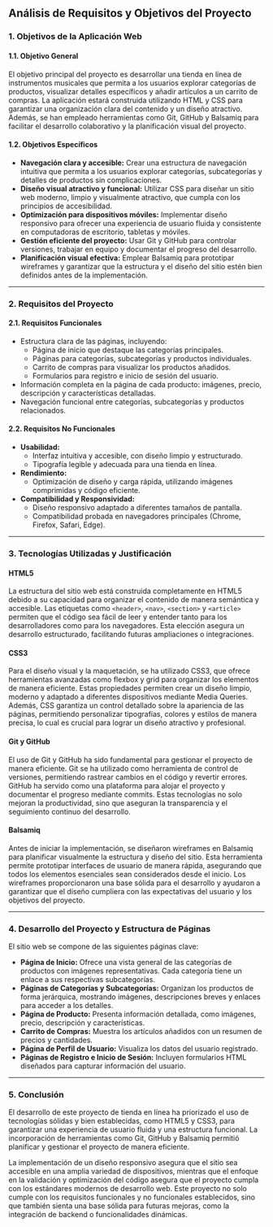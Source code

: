 ## **Análisis de Requisitos y Objetivos del Proyecto**

### **1. Objetivos de la Aplicación Web**

#### **1.1. Objetivo General**  
El objetivo principal del proyecto es desarrollar una tienda en línea de instrumentos musicales que permita a los usuarios explorar categorías de productos, visualizar detalles específicos y añadir artículos a un carrito de compras. La aplicación estará construida utilizando HTML y CSS para garantizar una organización clara del contenido y un diseño atractivo. Además, se han empleado herramientas como Git, GitHub y Balsamiq para facilitar el desarrollo colaborativo y la planificación visual del proyecto.  

#### **1.2. Objetivos Específicos**  
- **Navegación clara y accesible:** Crear una estructura de navegación intuitiva que permita a los usuarios explorar categorías, subcategorías y detalles de productos sin complicaciones.  
- **Diseño visual atractivo y funcional:** Utilizar CSS para diseñar un sitio web moderno, limpio y visualmente atractivo, que cumpla con los principios de accesibilidad.  
- **Optimización para dispositivos móviles:** Implementar diseño responsivo para ofrecer una experiencia de usuario fluida y consistente en computadoras de escritorio, tabletas y móviles.  
- **Gestión eficiente del proyecto:** Usar Git y GitHub para controlar versiones, trabajar en equipo y documentar el progreso del desarrollo.  
- **Planificación visual efectiva:** Emplear Balsamiq para prototipar wireframes y garantizar que la estructura y el diseño del sitio estén bien definidos antes de la implementación.  

---

### **2. Requisitos del Proyecto**

#### **2.1. Requisitos Funcionales**  
- Estructura clara de las páginas, incluyendo:  
  - Página de inicio que destaque las categorías principales.  
  - Páginas para categorías, subcategorías y productos individuales.  
  - Carrito de compras para visualizar los productos añadidos.  
  - Formularios para registro e inicio de sesión del usuario.  
- Información completa en la página de cada producto: imágenes, precio, descripción y características detalladas.  
- Navegación funcional entre categorías, subcategorías y productos relacionados.  

#### **2.2. Requisitos No Funcionales**  
- **Usabilidad:**  
  - Interfaz intuitiva y accesible, con diseño limpio y estructurado.  
  - Tipografía legible y adecuada para una tienda en línea.  
- **Rendimiento:**  
  - Optimización de diseño y carga rápida, utilizando imágenes comprimidas y código eficiente.  
- **Compatibilidad y Responsividad:**  
  - Diseño responsivo adaptado a diferentes tamaños de pantalla.  
  - Compatibilidad probada en navegadores principales (Chrome, Firefox, Safari, Edge).  

---

### **3. Tecnologías Utilizadas y Justificación**

#### **HTML5**  
La estructura del sitio web está construida completamente en HTML5 debido a su capacidad para organizar el contenido de manera semántica y accesible. Las etiquetas como `<header>`, `<nav>`, `<section>` y `<article>` permiten que el código sea fácil de leer y entender tanto para los desarrolladores como para los navegadores. Esta elección asegura un desarrollo estructurado, facilitando futuras ampliaciones o integraciones.  

#### **CSS3**  
Para el diseño visual y la maquetación, se ha utilizado CSS3, que ofrece herramientas avanzadas como flexbox y grid para organizar los elementos de manera eficiente. Estas propiedades permiten crear un diseño limpio, moderno y adaptado a diferentes dispositivos mediante Media Queries. Además, CSS garantiza un control detallado sobre la apariencia de las páginas, permitiendo personalizar tipografías, colores y estilos de manera precisa, lo cual es crucial para lograr un diseño atractivo y profesional.  

#### **Git y GitHub**  
El uso de Git y GitHub ha sido fundamental para gestionar el proyecto de manera eficiente. Git se ha utilizado como herramienta de control de versiones, permitiendo rastrear cambios en el código y revertir errores. GitHub ha servido como una plataforma para alojar el proyecto y documentar el progreso mediante commits. Estas tecnologías no solo mejoran la productividad, sino que aseguran la transparencia y el seguimiento continuo del desarrollo.  

#### **Balsamiq**  
Antes de iniciar la implementación, se diseñaron wireframes en Balsamiq para planificar visualmente la estructura y diseño del sitio. Esta herramienta permite prototipar interfaces de usuario de manera rápida, asegurando que todos los elementos esenciales sean considerados desde el inicio. Los wireframes proporcionaron una base sólida para el desarrollo y ayudaron a garantizar que el diseño cumpliera con las expectativas del usuario y los objetivos del proyecto.  

---

### **4. Desarrollo del Proyecto y Estructura de Páginas**

El sitio web se compone de las siguientes páginas clave:  

- **Página de Inicio:** Ofrece una vista general de las categorías de productos con imágenes representativas. Cada categoría tiene un enlace a sus respectivas subcategorías.  
- **Páginas de Categorías y Subcategorías:** Organizan los productos de forma jerárquica, mostrando imágenes, descripciones breves y enlaces para acceder a los detalles.  
- **Página de Producto:** Presenta información detallada, como imágenes, precio, descripción y características.  
- **Carrito de Compras:** Muestra los artículos añadidos con un resumen de precios y cantidades.  
- **Página de Perfil de Usuario:** Visualiza los datos del usuario registrado.  
- **Páginas de Registro e Inicio de Sesión:** Incluyen formularios HTML diseñados para capturar información del usuario.  

---

### **5. Conclusión**

El desarrollo de este proyecto de tienda en línea ha priorizado el uso de tecnologías sólidas y bien establecidas, como HTML5 y CSS3, para garantizar una experiencia de usuario fluida y una estructura funcional. La incorporación de herramientas como Git, GitHub y Balsamiq permitió planificar y gestionar el proyecto de manera eficiente.  

La implementación de un diseño responsivo asegura que el sitio sea accesible en una amplia variedad de dispositivos, mientras que el enfoque en la validación y optimización del código asegura que el proyecto cumpla con los estándares modernos de desarrollo web. Este proyecto no solo cumple con los requisitos funcionales y no funcionales establecidos, sino que también sienta una base sólida para futuras mejoras, como la integración de backend o funcionalidades dinámicas.  
